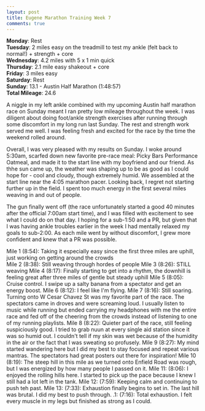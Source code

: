 ```yaml
---
layout: post
title: Eugene Marathon Training Week 7
comments: true
---
```


**Monday**: Rest<br />
**Tuesday**: 2 miles easy on the treadmill to test my ankle (felt back to normal!) + strength + core<br />
**Wednesday**: 4.2 miles with 5 x 1 min quick<br />
**Thursday**: 2.1 mile easy shakeout + core<br />
**Friday**: 3 miles easy<br />
**Saturday**: Rest<br />
**Sunday**: 13.1 - Austin Half Marathon (1:48:57)<br />
**Total Mileage**: 24.6<br />

A niggle in my left ankle combined with my upcoming Austin half marathon race on Sunday meant I ran pretty low mileage throughout the week. I was diligent about doing foot/ankle strength exercises after running through some discomfort in my long run last Sunday. The rest and strength work served me well. I was feeling fresh and excited for the race by the time the weekend rolled around. 

Overall, I was very pleased with my results on Sunday. I woke around 5:30am, scarfed down new favorite pre-race meal: Picky Bars Performance Oatmeal, and made it to the start line with my boyfriend and our friend. As thhe sun came up, the weather was shaping up to be as good as I could hope for - cool and cloudy, though extremely humid. We assembled at the start line near the 4:05 marathon pacer. Looking back, I regret not starting further up in the field. I spent too much energy in the first several miles weaving in and out of people. 

The gun finally went off (the race unfortunately started a good 40 minutes after the official 7:00am start time), and I was filled with excitement to see what I could do on that day. I hoping for a sub-1:50 and a PR, but given that I was having ankle troubles earlier in the week I had mentally relaxed my goals to sub-2:00. As each mile went by without discomfort, I grew more confident and knew that a PR was possible. 

Mile 1 (8:54): Taking it especially easy since the first three miles are uphill, just working on getting around the crowds<br />
Mile 2 (8:38): Still weaving through hordes of people
Mile 3 (8:26): STILL weaving
Mile 4 (8:17): Finally starting to get into a rhythm, the downhill is feeling great after three miles of gentle but steady uphill 
Mile 5 (8:05): Cruise control. I swipe up a salty banana from a spectator and get an energy boost. 
Mile 6 (8:12): I feel like I'm flying.
Mile 7 (8:16): Still soaring. Turning onto W Cesar Chavez St was my favorite part of the race. The spectators came in droves and were screaming loud. I usually listen to music while running but ended carrying my headphones with me the entire race and fed off of the cheering from the crowds instead of listening to one of my running playlists. 
Mile 8 (8:22): Quieter part of the race, still feeling suspiciously good. I tried to grab nuun at every single aid station since it was so humid out. I couldn't tell if my skin was wet because of the humidity in the air or the fact that I was sweating so profusely. 
Mile 9 (8:27): My mind started wandering here but I did my best to stay focused and repeat various mantras. The spectators had great posters out there for inspiration! 
Mile 10 (8:19): The steep hill in this mile as we turned onto Enfield Road was rough, but I was energized by how many people I passed on it. 
Mile 11: (8:06): I enjoyed the rolling hills here. I started to pick up the pace because I knew I still had a lot left in the tank. 
Mile 12: (7:59): Keeping calm and continuing to push teh past. 
Mile 13: (7:33): Exhaustion finally begins to set in. The last hill was brutal. I did my best to push through. 
.1: (7:16): Total exhaustion. I felt every muscle in my legs but finished as strong as I could. 



